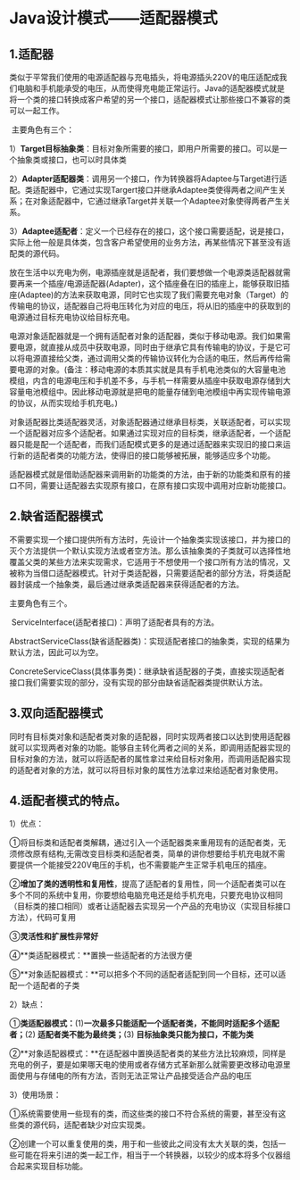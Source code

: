 # Java设计模式——适配器模式

## 1.适配器

​		类似于平常我们使用的电源适配器与充电插头，将电源插头220V的电压适配成我们电脑和手机能承受的电压，从而使得充电能正常运行。Java的适配器模式就是将一个类的接口转换成客户希望的另一个接口，适配器模式让那些接口不兼容的类可以一起工作。

​		主要角色有三个：

​		1）**Target目标抽象类**：目标对象所需要的接口，即用户所需要的接口。可以是一个抽象类或接口，也可以时具体类

​		2）**Adapter适配器类**：调用另一个接口，作为转换器将Adaptee与Target进行适配。类适配器中，它通过实现Targert接口并继承Adaptee类使得两者之间产生关系；在对象适配器中，它通过继承Target并关联一个Adaptee对象使得两者产生关系。

​		3）**Adaptee适配者**：定义一个已经存在的接口，这个接口需要适配，说是接口，实际上他一般是具体类，包含客户希望使用的业务方法，再某些情况下甚至没有适配类的源代码。


​		放在生活中以充电为例，电源插座就是适配者，我们要想做一个电源类适配器就需要再来一个插座/电源适配器(Adapter)，这个插座叠在旧的插座上，能够获取旧插座(Adaptee)的方法来获取电源，同时它也实现了我们需要充电对象（Target）的传输电的协议，适配器自己将电压转化为对应的电压，将从旧的插座中的获取到的电源通过目标充电协议给目标充电。

​		电源对象适配器就是一个拥有适配者对象的适配器，类似于移动电源。我们如果需要电源，就直接从成员中获取电源，同时由于继承它具有传输电的协议，于是它可以将电源直接给父类，通过调用父类的传输协议转化为合适的电压，然后再传给需要电源的对象。(备注：移动电源的本质其实就是具有手机电池类似的大容量电池模组，内含的电源电压和手机差不多，与手机一样需要从插座中获取电源存储到大容量电池模组中。因此移动电源就是把电的能量存储到电池模组中再实现传输电源的协议，从而实现给手机充电。)

​		对象适配器比类适配器灵活，对象适配器通过继承目标类，关联适配者，可以实现一个适配器对应多个适配者。如果通过实现对应的目标类，继承适配者，一个适配器只能是配一个适配者，而我们适配模式更多的是通过适配器来实现旧的接口来运行新的适配者类的功能方法，使得旧的接口能够被拓展，能够适应多个功能。

​		适配器模式就是借助适配器来调用新的功能类的方法，由于新的功能类和原有的接口不同，需要让适配器去实现原有接口，在原有接口实现中调用对应新功能接口。

## 2.缺省适配器模式

​		不需要实现一个接口提供所有方法时，先设计一个抽象类实现该接口，并为接口的灭个方法提供一个默认实现方法或者空方法。那么该抽象类的子类就可以选择性地覆盖父类的某些方法来实现需求，它适用于不想使用一个接口所有方法的情况，又被称为当借口适配器模式。针对于类适配器，只需要适配者的部分方法，将类适配器封装成一个抽象类，最后通过继承类适配器来获得适配者的方法。

主要角色有三个。

​		ServiceInterface(适配者接口)：声明了适配者具有的方法。

​		AbstractServiceClass(缺省适配器类)：实现适配者接口的抽象类，实现的结果为默认方法，因此可以为空。

​		ConcreteServiceClass(具体事务类)：继承缺省适配器的子类，直接实现适配者接口我们需要实现的部分，没有实现的部分由缺省适配器类提供默认方法。


## 3.双向适配器模式

同时有目标类对象和适配者类对象的适配器，同时实现两者接口以达到使用适配器就可以实现两者对象的功能。能够自主转化两者之间的关系，即调用适配器实现的目标对象的方法，就可以将适配者的属性拿过来给目标对象用，而调用适配器实现的适配者对象的方法，就可以将目标对象的属性方法拿过来给适配者对象使用。


## 4.适配者模式的特点。

1）优点：

①将目标类和适配者类解耦，通过引入一个适配器类来重用现有的适配者类，无须修改原有结构,无需改变目标类和适配者类，简单的讲你想要给手机充电就不需要提供一个能接受220V电压的手机，也不需要能产生正常手机电压的插座。

②**增加了类的透明性和复用性**，提高了适配者的复用性，同一个适配者类可以在多个不同的系统中复用，你要想给电脑充电还是给手机充电，只要充电协议相同（目标类的接口相同）或者让适配器去实现另一个产品的充电协议（实现目标接口方法），代码可复用

③**灵活性和扩展性非常好**

④**类适配器模式：**置换一些适配者的方法很方便

⑤**对象适配器模式：**可以把多个不同的适配者适配到同一个目标，还可以适配一个适配者的子类

2）缺点：

①**类适配器模式：**(1)**一次最多只能适配一个适配者类，不能同时适配多个适配者；**(2) **适配者类不能为最终类；**(3) **目标抽象类只能为接口，不能为类**

②**对象适配器模式：**在适配器中置换适配者类的某些方法比较麻烦，同样是充电的例子，要是如果哪天电的使用或者存储方式革新那么就需要更改移动电源里面使用与存储电的所有方法，否则无法正常让产品接受适合产品的电压

3）使用场景：

①系统需要使用一些现有的类，而这些类的接口不符合系统的需要，甚至没有这些类的源代码，适配者缺少对应实现类。

②创建一个可以重复使用的类，用于和一些彼此之间没有太大关联的类，包括一些可能在将来引进的类一起工作，相当于一个转换器，以较少的成本将多个仪器组合起来实现目标功能。

